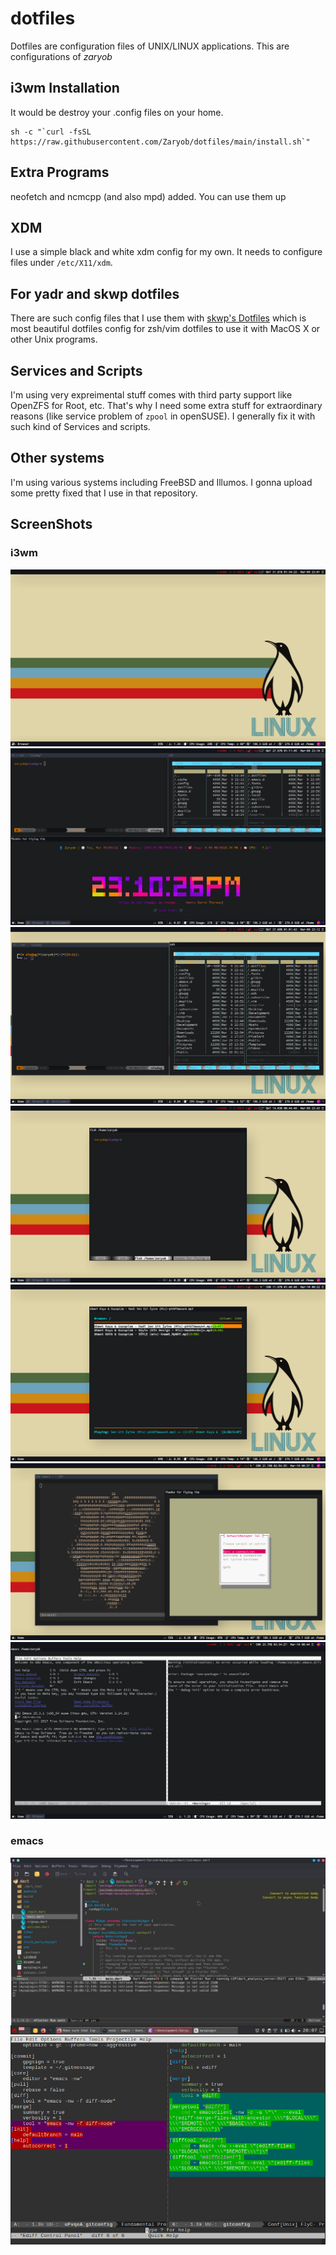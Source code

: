 # dotfiles

Dotfiles are configuration files of UNIX/LINUX applications. This are configurations of *zaryob*


## i3wm Installation

It would be destroy your .config files on your home.

```
sh -c "`curl -fsSL https://raw.githubusercontent.com/Zaryob/dotfiles/main/install.sh`"
```

## Extra Programs

neofetch and ncmcpp (and also mpd) added. You can use them up

## XDM

I use a simple black and white xdm config for my own. It needs to configure files under `/etc/X11/xdm`.

## For yadr and skwp dotfiles

There are such config files that I use them with [skwp's Dotfiles](https://github.com/skwp/dotfiles) which is most 
beautiful dotfiles config for zsh/vim dotfiles to use it with MacOS X or other Unix programs.

## Services and Scripts

I'm using very expreimental stuff comes with third party support like OpenZFS for Root, etc. That's why I need some
extra stuff for extraordinary reasons (like service problem of `zpool` in openSUSE). I generally fix it with such kind 
of Services and scripts.

## Other systems

I'm using various systems including FreeBSD and Illumos. I gonna upload some pretty fixed that I use in that repository.


## ScreenShots

### i3wm
![Screenshots](https://github.com/Zaryob/dotfiles/blob/main/screenshots/2021-03-09_23-01.png?raw=true)
![Screenshots](https://github.com/Zaryob/dotfiles/blob/main/screenshots/2021-03-09_23-10.png?raw=true)
![Screenshots](https://github.com/Zaryob/dotfiles/blob/main/screenshots/2021-03-09_23-12.png?raw=true)
![Screenshots](https://github.com/Zaryob/dotfiles/blob/main/screenshots/2021-03-09_23-43.png?raw=true)
![Screenshots](https://github.com/Zaryob/dotfiles/blob/main/screenshots/2021-03-10_00-22.png?raw=true)
![Screenshots](https://github.com/Zaryob/dotfiles/blob/main/screenshots/2021-03-10_00-37.png?raw=true)
![Screenshots](https://github.com/Zaryob/dotfiles/blob/main/screenshots/2021-03-10_00-44.png?raw=true)

### emacs
![Screenshots](https://github.com/Zaryob/dotfiles/blob/main/screenshots/2021-04-28_20-11.jpg?raw=true)
![Screenshots](https://github.com/Zaryob/dotfiles/blob/main/screenshots/2021-05-11_11-54.png?raw=true)
